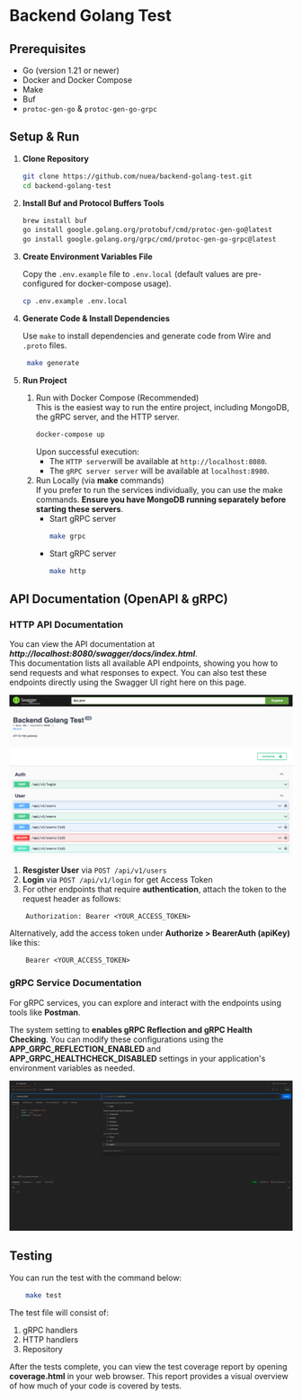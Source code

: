 # Backend Golang Test

## Prerequisites
- Go (version 1.21 or newer)
- Docker and Docker Compose
- Make
- Buf
- `protoc-gen-go` & `protoc-gen-go-grpc`

## Setup & Run

1. **Clone Repository**
   ```bash
   git clone https://github.com/nuea/backend-golang-test.git
   cd backend-golang-test
   ```

2. **Install Buf and Protocol Buffers Tools**
    ```bash
    brew install buf
    go install google.golang.org/protobuf/cmd/protoc-gen-go@latest
    go install google.golang.org/grpc/cmd/protoc-gen-go-grpc@latest
    ```

3. **Create Environment Variables File**

   Copy the `.env.example` file to `.env.local` (default values are pre-configured for docker-compose usage).
   ```bash
   cp .env.example .env.local
   ```

4. **Generate Code & Install Dependencies**

   Use `make` to install dependencies and generate code from Wire and `.proto` files.
   ```bash
    make generate
   ```

5. **Run Project**
    1. Run with Docker Compose (Recommended) <br>
    This is the easiest way to run the entire project, including MongoDB, the gRPC server, and the HTTP server.
        ```bash
        docker-compose up 
        ```
        Upon successful execution:
        - The `HTTP server`will be available at `http://localhost:8080`.
        - The `gRPC server server` will be available at `localhost:8980`.
    2. Run Locally (via **make** commands) <br>
    If you prefer to run the services individually, you can use the make commands. **Ensure you have MongoDB running separately before starting these servers**.
        - Start gRPC server
            ```bash
            make grpc
            ```
         - Start gRPC server
            ```bash
            make http
            ```

## API Documentation (OpenAPI & gRPC)
### HTTP API Documentation
You can view the API documentation at ***http://localhost:8080/swagger/docs/index.html***. <br>
This documentation lists all available API endpoints, showing you how to send requests and what responses to expect. You can also test these endpoints directly using the Swagger UI right here on this page.

![http://localhost:8080/swagger/docs/index.html](./API-docs-image.png)
1. **Resgister User** via `POST /api/v1/users`
2. **Login** via `POST /api/v1/login` for get Access Token
3. For other endpoints that require **authentication**, attach the token to the request header as follows:
```
    Authorization: Bearer <YOUR_ACCESS_TOKEN>
```
Alternatively, add the access token under **Authorize > BearerAuth (apiKey)** like this:
```
    Bearer <YOUR_ACCESS_TOKEN>
```

### gRPC Service Documentation
For gRPC services, you can explore and interact with the endpoints using tools like **Postman**.

The system setting to **enables gRPC Reflection and gRPC Health Checking**. You can modify these configurations using the **APP_GRPC_REFLECTION_ENABLED** and **APP_GRPC_HEALTHCHECK_DISABLED** settings in your application's environment variables as needed.

![http://localhost:8080/swagger/docs/index.html](./gRPC-docs-image.png)

## Testing
You can run the test with the command below:
```bash
    make test
```
The test file will consist of:
1. gRPC handlers
2. HTTP handlers
3. Repository

After the tests complete, you can view the test coverage report by opening **coverage.html** in your web browser. This report provides a visual overview of how much of your code is covered by tests.
